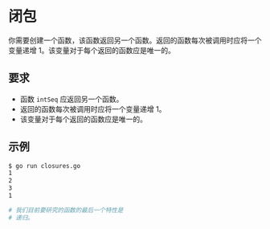 # 闭包

你需要创建一个函数，该函数返回另一个函数。返回的函数每次被调用时应将一个变量递增 1。该变量对于每个返回的函数应是唯一的。

## 要求

- 函数 `intSeq` 应返回另一个函数。
- 返回的函数每次被调用时应将一个变量递增 1。
- 该变量对于每个返回的函数应是唯一的。

## 示例

```sh
$ go run closures.go
1
2
3
1

# 我们目前要研究的函数的最后一个特性是
# 递归。
```
